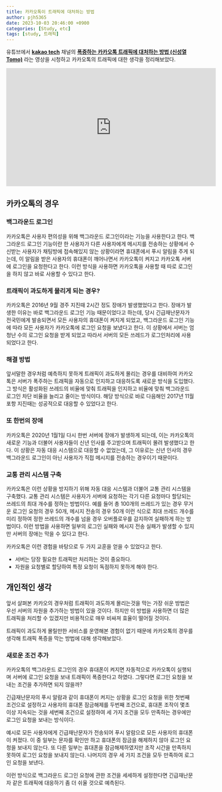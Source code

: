 ```yaml
---
title: 카카오톡이 트래픽에 대처하는 방법
author: pjh5365
date: 2023-10-03 20:46:00 +0900
categories: [Study, etc]
tags: [study, 트래픽]
---
```


유튜브에서 [**kakao tech**](https://www.youtube.com/@kakaotech) 채널의 [**폭증하는 카카오톡 트래픽에 대처하는 방법 (신성열 Tomo)**](https://www.youtube.com/watch?v=U905BeDQ_BA) 라는 영상을 시청하고 카카오톡의 트래픽에 대한 생각을 정리해보았다.

<iframe width="560" height="315" src="https://www.youtube.com/embed/U905BeDQ_BA?si=_tLtAy1mSqWp0R3F" title="YouTube video player" frameborder="0" allow="accelerometer; autoplay; clipboard-write; encrypted-media; gyroscope; picture-in-picture; web-share" allowfullscreen></iframe>

## 카카오톡의 경우

### 백그라운드 로그인

카카오톡은 사용자 편의성을 위해 백그라운드 로그인이라는 기능을 사용한다고 한다. 백그라운드 로그인 기능이란 한 사용자가 다른 사용자에게 메시지를 전송하는 상황에서 수신받는 사용자가 채팅방에 접속해있지 않는 상황이라면 휴대폰에서 푸시 알림을 주게 되는데, 이 알림을 받은 사용자의 휴대폰이 깨어나면서 카카오톡이 켜지고 카카오톡 서버에 로그인을 요청한다고 한다. 이런 방식을 사용하면 카카오톡을 사용할 때 따로 로그인을 하지 않고 바로 사용할 수 있다고 한다.

### 트래픽이 과도하게 몰리게 되는 경우?

카카오톡은 2016년 9월 경주 지진때 2시간 정도 장애가 발생했었다고 한다. 장애가 발생한 이유는 바로 백그라운드 로그인 기능 때문이었다고 하는데, 당시 긴급재난문자가 전국민에게 발송되면서 모든 사용자의 휴대폰이 켜지게 되었고, 백그라운드 로그인 기능에 따라 모든 사용자가 카카오톡에 로그인 요청을 보냈다고 한다. 이 상황에서 서버는 엄청난 수의 로그인 요청을 받게 되었고 따라서 서버의 모든 쓰레드가 로그인처리에 사용되었다고 한다. 

### 해결 방법

앞서말한 경우처럼 예측하지 못하게 트래픽이 과도하게 몰리는 경우를 대비하여 카카오톡은 서버가 폭주하는 트래픽을 자동으로 인지하고 대응하도록 새로운 방식을 도입했다. 그 방식은 활성화된 쓰레드의 비율에 맞춰 트래픽을 인지하고 비율에 맞춰 백그라운드 로그인 차단 비율을 늘리고 줄이는 방식이다. 해당 방식으로 바로 다음해인 2017년 11월 포항 지진때는 성공적으로 대응할 수 있었다고 한다.

### 또 한번의 장애

카카오톡은 2020년 1월1일 다시 한번 서버에 장애가 발생하게 되는데, 이는 카카오톡의 새로운 기능과 더불어 사용자들이 신년 인사를 주고받으며 트래픽이 몰려 발생했다고 한다. 이 상황은 자동 대응 시스템으로 대응할 수 없었는데, 그 이유로는 신년 인사의 경우 백그라운드 로그인이 아닌 사용자가 직접 메시지를 전송하는 경우이기 때문이다.

### 교통 관리 시스템 구축 

카카오톡은 이런 상황을 방지하기 위해 자동 대응 시스템과 더불어 교통 관리 시스템을 구축했다. 교통 관리 시스템은 사용자가 서버에 요청하는 각기 다른 요청마다 할당되는 쓰레드의 최대 개수를 정하는 방법이다. 예를 들어 총 100개의 쓰레드가 있는 경우 무거운 로그인 요청의 경우 50개, 메시지 전송의 경우 50개 이런 식으로 최대 쓰레드 개수를 미리 정하여 정한 쓰레드의 개수를 넘을 경우 오버플로우를 감지하여 실패하게 하는 방법이다. 이런 방법을 사용하면 일부의 로그인 실패와 메시지 전송 실패가 발생할 수 있지만 서버의 장애는 막을 수 있다고 한다.

카카오톡은 이런 경험을 바탕으로 두 가지 교훈을 얻을 수 있었다고 한다.

- 서버는 당장 필요한 트래픽만 처리하는 것이 중요하다.
- 자원을 요청별로 할당하여 특정 요청이 독점하지 못하게 해야 한다.

## 개인적인 생각

앞서 살펴본 카카오의 경우처럼 트래픽이 과도하게 몰리는것을 막는 가장 쉬운 방법은 우선 서버의 자원을 추가하는 방법이 있을 것이다. 하지만 이 방법을 사용하면 더 많은 트래픽을 처리할 수 있겠지만 비용적으로 매우 비싸져 효율이 떨어질 것이다.

트래픽이 과도하게 몰릴만한 서비스를 운영해본 경험이 없기 때문에 카카오톡의 경우를 생각해 트래픽 폭증을 막는 방법에 대해 생각해보았다.

### 새로운 조건 추가

카카오톡의 백그라운드 로그인의 경우 휴대폰이 켜지면 자동적으로 카카오톡이 실행되며 서버에 로그인 요청을 보내 트래픽이 폭증한다고 하였다. 그렇다면 로그인 요청을 보내는 조건을 추가하면 되지 않을까? 

긴급재난문자의 푸시 알람과 같이 휴대폰이 켜지는 상황을 로그인 요청을 위한 첫번째 조건으로 설정하고 사용자의 휴대폰 잠금해제를 두번째 조건으로, 휴대폰 조작이 몇초 이상 지속되는 것을 세번째 조건으로 설정하여 세 가지 조건을 모두 만족하는 경우에만 로그인 요청을 보내는 방식이다. 

예시로 모든 사용자에게 긴급재난문자가 전송되어 푸시 알람으로 모든 사용자의 휴대폰이 켜졌다. 이 중 일부는 문자를 확인만 하고 휴대폰의 잠금을 해제하지 않아 로그인 요청을 보내지 않는다. 또 다른 일부는 휴대폰을 잠금해제하였지만 조작 시간을 만족하지 못하여 로그인 요청을 보내지 않는다. 나머지의 경우 세 가지 조건을 모두 만족하여 로그인 요청을 보낸다.

이런 방식으로 백그라운드 로그인 요청에 관한 조건을 세세하게 설정한다면 긴급재난문자 같은 트래픽에 대응하기 좀 더 쉬울 것으로 예측된다.